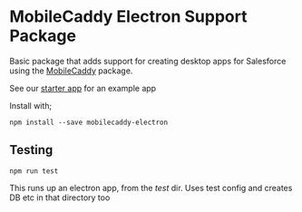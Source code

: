 # MobileCaddy Electron Support Package

Basic package that adds support for creating desktop apps for Salesforce using the [MobileCaddy](https://mobilecaddy.net) package.

See our [starter app](https://github.com/mobilecaddy/mobilecaddy-electron-starter) for an example app

Install with;
```
npm install --save mobilecaddy-electron
```

## Testing

```
npm run test
```

This runs up an electron app, from the _test_ dir. Uses test config and creates DB etc in that directory too
